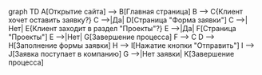 graph TD
    A[Открытие сайта] --> B[Главная страница]
    B --> C{Клиент хочет оставить заявку?}
    C -->|Да| D[Страница "Форма заявки"]
    C -->|Нет| E{Клиент заходит в раздел "Проекты"?}
    E -->|Да| F[Страница "Проекты"]
    E -->|Нет| G[Завершение процесса]
    F --> C
    D --> H[Заполнение формы заявки]
    H --> I[Нажатие кнопки "Отправить"]
    I --> J[Заявка поступает в компанию]
    G -->|Нет заявки| K[Завершение процесса]